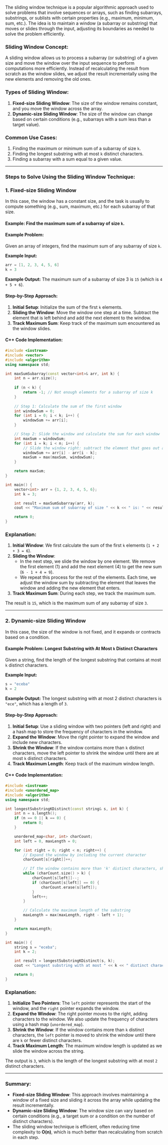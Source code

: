 The sliding window technique is a popular algorithmic approach used to solve problems that involve sequences or arrays, such as finding subarrays, substrings, or sublists with certain properties (e.g., maximum, minimum, sum, etc.). The idea is to maintain a window (a subarray or substring) that moves or slides through the input, adjusting its boundaries as needed to solve the problem efficiently.

### Sliding Window Concept:

A sliding window allows us to process a subarray (or substring) of a given size and move the window over the input sequence to perform computations more efficiently. Instead of recalculating the result from scratch as the window slides, we adjust the result incrementally using the new elements and removing the old ones.

### Types of Sliding Window:
1. **Fixed-size Sliding Window**: The size of the window remains constant, and you move the window across the array.
2. **Dynamic-size Sliding Window**: The size of the window can change based on certain conditions (e.g., subarrays with a sum less than a target value).

### Common Use Cases:
1. Finding the maximum or minimum sum of a subarray of size `k`.
2. Finding the longest substring with at most `k` distinct characters.
3. Finding a subarray with a sum equal to a given value.

---

### Steps to Solve Using the Sliding Window Technique:

### 1. **Fixed-size Sliding Window**
In this case, the window has a constant size, and the task is usually to compute something (e.g., sum, maximum, etc.) for each subarray of that size.

#### Example: Find the maximum sum of a subarray of size `k`.

#### Example Problem:
Given an array of integers, find the maximum sum of any subarray of size `k`.

**Example Input:**
```cpp
arr = [1, 2, 3, 4, 5, 6]
k = 3
```

**Example Output:**
The maximum sum of a subarray of size 3 is `15` (which is `4 + 5 + 6`).

#### Step-by-Step Approach:

1. **Initial Setup**: Initialize the sum of the first `k` elements.
2. **Sliding the Window**: Move the window one step at a time. Subtract the element that is left behind and add the next element to the window.
3. **Track Maximum Sum**: Keep track of the maximum sum encountered as the window slides.

#### C++ Code Implementation:

```cpp
#include <iostream>
#include <vector>
#include <algorithm>
using namespace std;

int maxSumSubarray(const vector<int>& arr, int k) {
    int n = arr.size();
    
    if (n < k) {
        return -1; // Not enough elements for a subarray of size k
    }
    
    // Step 1: Calculate the sum of the first window
    int windowSum = 0;
    for (int i = 0; i < k; i++) {
        windowSum += arr[i];
    }

    // Step 2: Slide the window and calculate the sum for each window
    int maxSum = windowSum;
    for (int i = k; i < n; i++) {
        // Slide the window right: subtract the element that goes out and add the element that comes in
        windowSum += arr[i] - arr[i - k];
        maxSum = max(maxSum, windowSum);
    }

    return maxSum;
}

int main() {
    vector<int> arr = {1, 2, 3, 4, 5, 6};
    int k = 3;

    int result = maxSumSubarray(arr, k);
    cout << "Maximum sum of subarray of size " << k << " is: " << result << endl;

    return 0;
}
```

### Explanation:

1. **Initial Window**: We first calculate the sum of the first `k` elements (`1 + 2 + 3 = 6`).
2. **Sliding the Window**:
   - In the next step, we slide the window by one element. We remove the first element (1) and add the next element (4) to get the new sum (`6 - 1 + 4 = 9`).
   - We repeat this process for the rest of the elements. Each time, we adjust the window sum by subtracting the element that leaves the window and adding the new element that enters.
3. **Track Maximum Sum**: During each step, we track the maximum sum.

The result is `15`, which is the maximum sum of any subarray of size `3`.

---

### 2. **Dynamic-size Sliding Window**
In this case, the size of the window is not fixed, and it expands or contracts based on a condition.

#### Example Problem: Longest Substring with At Most `k` Distinct Characters
Given a string, find the length of the longest substring that contains at most `k` distinct characters.

**Example Input:**
```cpp
s = "eceba"
k = 2
```

**Example Output:**
The longest substring with at most 2 distinct characters is `"ece"`, which has a length of `3`.

#### Step-by-Step Approach:

1. **Initial Setup**: Use a sliding window with two pointers (left and right) and a hash map to store the frequency of characters in the window.
2. **Expand the Window**: Move the right pointer to expand the window and include new characters.
3. **Shrink the Window**: If the window contains more than `k` distinct characters, move the left pointer to shrink the window until there are at most `k` distinct characters.
4. **Track Maximum Length**: Keep track of the maximum window length.

#### C++ Code Implementation:

```cpp
#include <iostream>
#include <unordered_map>
#include <algorithm>
using namespace std;

int longestSubstringKDistinct(const string& s, int k) {
    int n = s.length();
    if (n == 0 || k == 0) {
        return 0;
    }

    unordered_map<char, int> charCount;
    int left = 0, maxLength = 0;

    for (int right = 0; right < n; right++) {
        // Expand the window by including the current character
        charCount[s[right]]++;

        // If the window contains more than 'k' distinct characters, shrink it from the left
        while (charCount.size() > k) {
            charCount[s[left]]--;
            if (charCount[s[left]] == 0) {
                charCount.erase(s[left]);
            }
            left++;
        }

        // Calculate the maximum length of the substring
        maxLength = max(maxLength, right - left + 1);
    }

    return maxLength;
}

int main() {
    string s = "eceba";
    int k = 2;

    int result = longestSubstringKDistinct(s, k);
    cout << "Longest substring with at most " << k << " distinct characters is: " << result << endl;

    return 0;
}
```

### Explanation:

1. **Initialize Two Pointers**: The `left` pointer represents the start of the window, and the `right` pointer expands the window.
2. **Expand the Window**: The right pointer moves to the right, adding characters to the window. We also update the frequency of characters using a hash map (`unordered_map`).
3. **Shrink the Window**: If the window contains more than `k` distinct characters, the `left` pointer is moved to shrink the window until there are `k` or fewer distinct characters.
4. **Track Maximum Length**: The maximum window length is updated as we slide the window across the string.

The output is `3`, which is the length of the longest substring with at most `2` distinct characters.

---

### Summary:
- **Fixed-size Sliding Window**: This approach involves maintaining a window of a fixed size and sliding it across the array while updating the result incrementally.
- **Dynamic-size Sliding Window**: The window size can vary based on certain conditions (e.g., a target sum or a condition on the number of distinct characters).
- The sliding window technique is efficient, often reducing time complexity to **O(n)**, which is much better than recalculating from scratch in each step.

